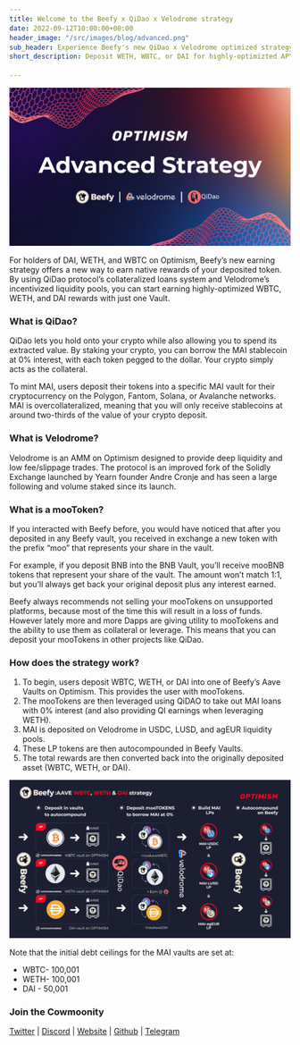 ```yaml
---
title: Welcome to the Beefy x QiDao x Velodrome strategy
date: 2022-09-12T10:00:00+00:00
header_image: "/src/images/blog/advanced.png"
sub_header: Experience Beefy's new QiDao x Velodrome optimized strategy
short_description: Deposit WETH, WBTC, or DAI for highly-optimizted APY returns

---
```

![](/src/images/blog/advanced.png)

For holders of DAI, WETH, and WBTC on Optimism, Beefy’s new earning strategy offers a new way to earn native rewards of your deposited token. By using QiDao protocol’s collateralized loans system and Velodrome’s incentivized liquidity pools, you can start earning highly-optimized WBTC, WETH, and DAI rewards with just one Vault.

### What is QiDao?

QiDao lets you hold onto your crypto while also allowing you to spend its extracted value. By staking your crypto, you can borrow the MAI stablecoin at 0% interest, with each token pegged to the dollar. Your crypto simply acts as the collateral.

To mint MAI, users deposit their tokens into a specific MAI vault for their cryptocurrency on the Polygon, Fantom, Solana, or Avalanche networks. MAI is overcollateralized, meaning that you will only receive stablecoins at around two-thirds of the value of your crypto deposit.

### What is Velodrome?

Velodrome is an AMM on Optimism designed to provide deep liquidity and low fee/slippage trades. The protocol is an improved fork of the Solidly Exchange launched by Yearn founder Andre Cronje and has seen a large following and volume staked since its launch.

### What is a mooToken?

If you interacted with Beefy before, you would have noticed that after you deposited in any Beefy vault, you received in exchange a new token with the prefix “moo” that represents your share in the vault.

For example, if you deposit BNB into the BNB Vault, you’ll receive mooBNB tokens that represent your share of the vault. The amount won’t match 1:1, but you’ll always get back your original deposit plus any interest earned.

Beefy always recommends not selling your mooTokens on unsupported platforms, because most of the time this will result in a loss of funds. However lately more and more Dapps are giving utility to mooTokens and the ability to use them as collateral or leverage. This means that you can deposit your mooTokens in other projects like QiDao.

### How does the strategy work?

1. To begin, users deposit WBTC, WETH, or DAI into one of Beefy’s Aave Vaults on Optimism. This provides the user with mooTokens.
2. The mooTokens are then leveraged using QiDAO to take out MAI loans with 0% interest (and also providing QI earnings when leveraging WETH).
3. MAI is deposited on Velodrome in USDC, LUSD, and agEUR liquidity pools.
4. These LP tokens are then autocompounded in Beefy Vaults.
5. The total rewards are then converted back into the originally deposited asset (WBTC, WETH, or DAI).

![](/src/images/blog/flow_3.png)

Note that the initial debt ceilings for the MAI vaults are set at:

* WBTC- 100,001
* WETH- 100,001
* DAI - 50,001

### Join the Cowmoonity

[Twitter](https://twitter.com/beefyfinance) | [Discord](https://beefy.finance/discord) | [Website](https://beefy.finance/) | [Github](https://github.com/beefyfinance) | [Telegram](https://t.me/beefyfinance)
